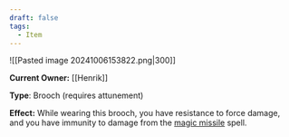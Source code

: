 ```yaml
---
draft: false
tags:
  - Item
---
```

![[Pasted image 20241006153822.png|300]]

**Current Owner:** [[Henrik]]

**Type**: Brooch (requires attunement)

**Effect:** While wearing this brooch, you have resistance to force damage, and you have immunity to damage from the [magic missile](https://5e.tools/spells.html#magic%20missile_phb) spell.
